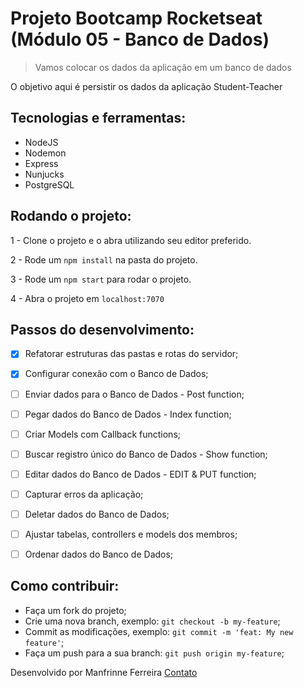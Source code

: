 # Projeto Bootcamp Rocketseat (Módulo 05 - Banco de Dados)

> Vamos colocar os dados da aplicação em um banco de dados

O objetivo aqui é persistir os dados da aplicação Student-Teacher

 ## Tecnologias e ferramentas:

 <ul>
  <li>NodeJS</li>
  <li>Nodemon</li>
  <li>Express</li>
  <li>Nunjucks</li>
  <li>PostgreSQL</li>
 </ul>

## Rodando o projeto:

1 - Clone o projeto e o abra utilizando seu editor preferido.

2 - Rode um `npm install` na pasta do projeto.

3 - Rode um `npm start` para rodar o projeto.

4 - Abra o projeto em `localhost:7070`

## Passos do desenvolvimento:

- [x] Refatorar estruturas das pastas e rotas do servidor;
- [x] Configurar conexão com o Banco de Dados;
- [ ] Enviar dados para o Banco de Dados - Post function;
- [ ] Pegar dados do Banco de Dados - Index function;
- [ ] Criar Models com Callback functions;
- [ ] Buscar registro único do Banco de Dados - Show function;
- [ ] Editar dados do Banco de Dados - EDIT & PUT function;
- [ ] Capturar erros da aplicação;
- [ ] Deletar dados do Banco de Dados;
- [ ] Ajustar tabelas, controllers e models dos membros;
- [ ] Ordenar dados do Banco de Dados;


## Como contribuir:

-  Faça um fork do projeto;
-  Crie uma nova branch, exemplo: `git checkout -b my-feature`;
-  Commit as modificações, exemplo: `git commit -m 'feat: My new feature'`;
-  Faça um push para a sua branch: `git push origin my-feature`;


Desenvolvido por Manfrinne Ferreira [Contato](https://www.linkedin.com/in/manfrinne-ferreira-6033121a7/)
